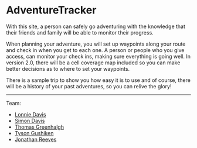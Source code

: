 # **AdventureTracker**

With this site, a person can safely go adventuring with the knowledge that their friends and family will be able to monitor their progress.

When planning your adventure, you will set up waypoints along your route and check in when you get to each one. A person or people who you give access, can monitor your check ins, making sure everything is going well. In version 2.0, there will be a cell coverage map included so you can make better decisions as to where to set your waypoints.

There is a sample trip to show you how easy it is to use and of course, there will be a history of your past adventures, so you can relive the glory!

---

Team:

- [Lonnie Davis](https://www.github.com/ldavis0866 "Lonnie's github")
- [Simon Davis](https://www.github.com/skidragon "Simon's github")
- [Thomas Greenhalgh](https://www.github.com/tgreenhalgh "Thomas' github")
- [Tyson Gushiken](https://www.github.com/tysonism "Tyson's github")
- [Jonathan Reeves](https://www.github.com/RedHoodJT1988 "Jonathan's github")
